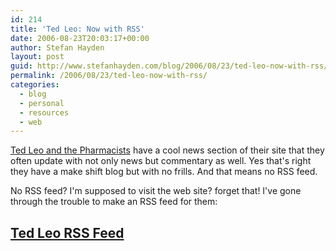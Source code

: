 ```yaml
---
id: 214
title: 'Ted Leo: Now with RSS'
date: 2006-08-23T20:03:17+00:00
author: Stefan Hayden
layout: post
guid: http://www.stefanhayden.com/blog/2006/08/23/ted-leo-now-with-rss/
permalink: /2006/08/23/ted-leo-now-with-rss/
categories:
  - blog
  - personal
  - resources
  - web
---
```

<p><a href="http://www.tedleo.com/1/">Ted Leo and the Pharmacists</a> have a cool news section of their site that they often update with not only news but commentary as well. Yes that's right they have a make shift blog but with no frills. And that means no RSS feed.</p>
<p>No RSS feed? I'm supposed to visit the web site? forget that! I've gone through the trouble to make an RSS feed for them:</p>
<h2><a href="http://feeds.feedburner.com/TedLeoRss">Ted Leo RSS Feed</a></h2>
